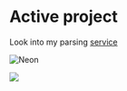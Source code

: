 # Active project

Look into my parsing [service](https://spider-cat.up.railway.app/)

<p class="aligncenter">
    <img alt="Neon" src="https://drive.google.com/uc?export=download&amp;id=1gWw5rNMNYMrpw93YHjC11Ot-lDV75yFG">
</p>


![](https://komarev.com/ghpvc/?username=GeekNekoS&color=blueviolet)
